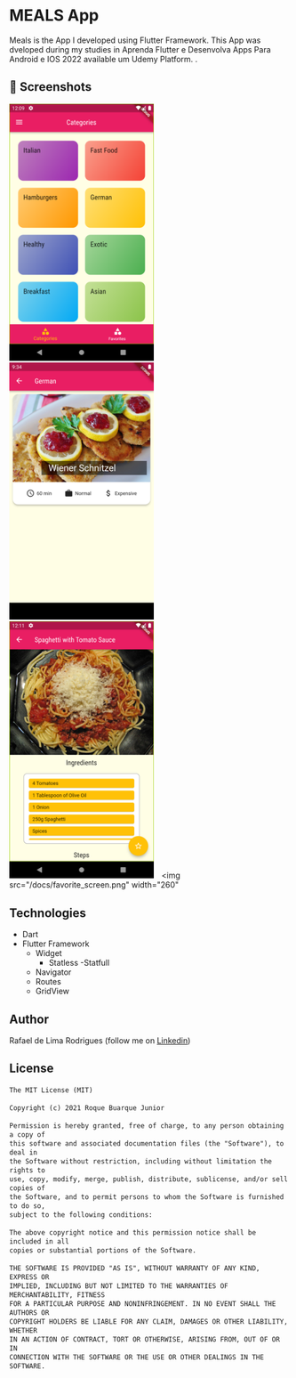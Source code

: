 # MEALS App
Meals is the App I developed using Flutter Framework. This App was dveloped during my studies in Aprenda Flutter e Desenvolva Apps Para Android e IOS 2022 available um Udemy Platform.
.

## :camera_flash: Screenshots
<!-- You can add more screenshots here if you like -->
<img src="/docs/screenshoot_main.png" width="260">&emsp;<img src="/docs/meal_list_catogory.png" width="260">&emsp;<img src="/docs/step_ingredients.png" width="260">&emsp;<img src="/docs/favorite_screen.png" width="260"

## Technologies
* Dart
* Flutter Framework
  * Widget
      - Statless
      -Statfull
  * Navigator
  * Routes
  * GridView

## Author
Rafael de Lima Rodrigues (follow me on [Linkedin](https://www.linkedin.com/in/rafaellimarodrigues))

## License
```
The MIT License (MIT)

Copyright (c) 2021 Roque Buarque Junior

Permission is hereby granted, free of charge, to any person obtaining a copy of
this software and associated documentation files (the "Software"), to deal in
the Software without restriction, including without limitation the rights to
use, copy, modify, merge, publish, distribute, sublicense, and/or sell copies of
the Software, and to permit persons to whom the Software is furnished to do so,
subject to the following conditions:

The above copyright notice and this permission notice shall be included in all
copies or substantial portions of the Software.

THE SOFTWARE IS PROVIDED "AS IS", WITHOUT WARRANTY OF ANY KIND, EXPRESS OR
IMPLIED, INCLUDING BUT NOT LIMITED TO THE WARRANTIES OF MERCHANTABILITY, FITNESS
FOR A PARTICULAR PURPOSE AND NONINFRINGEMENT. IN NO EVENT SHALL THE AUTHORS OR
COPYRIGHT HOLDERS BE LIABLE FOR ANY CLAIM, DAMAGES OR OTHER LIABILITY, WHETHER
IN AN ACTION OF CONTRACT, TORT OR OTHERWISE, ARISING FROM, OUT OF OR IN
CONNECTION WITH THE SOFTWARE OR THE USE OR OTHER DEALINGS IN THE SOFTWARE.
```
```
